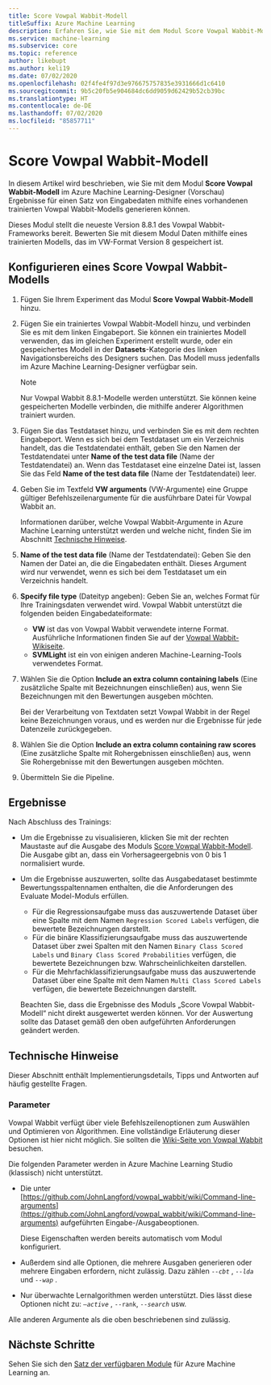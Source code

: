```yaml
---
title: Score Vowpal Wabbit-Modell
titleSuffix: Azure Machine Learning
description: Erfahren Sie, wie Sie mit dem Modul Score Vowpal Wabbit-Modell Ergebnisse für einen Satz von Eingabedaten mithilfe eines vorhandenen trainierten Vowpal Wabbit-Modells generieren können.
ms.service: machine-learning
ms.subservice: core
ms.topic: reference
author: likebupt
ms.author: keli19
ms.date: 07/02/2020
ms.openlocfilehash: 02f4fe4f97d3e976675757835e3931666d1c6410
ms.sourcegitcommit: 9b5c20fb5e904684dc6dd9059d62429b52cb39bc
ms.translationtype: HT
ms.contentlocale: de-DE
ms.lasthandoff: 07/02/2020
ms.locfileid: "85857711"
---
```

# <a name="score-vowpal-wabbit-model"></a>Score Vowpal Wabbit-Modell
In diesem Artikel wird beschrieben, wie Sie mit dem Modul **Score Vowpal Wabbit-Modell** im Azure Machine Learning-Designer (Vorschau) Ergebnisse für einen Satz von Eingabedaten mithilfe eines vorhandenen trainierten Vowpal Wabbit-Modells generieren können.  

Dieses Modul stellt die neueste Version 8.8.1 des Vowpal Wabbit-Frameworks bereit. Bewerten Sie mit diesem Modul Daten mithilfe eines trainierten Modells, das im VW-Format Version 8 gespeichert ist.  

## <a name="how-to-configure-score-vowpal-wabbit-model"></a>Konfigurieren eines Score Vowpal Wabbit-Modells

1.  Fügen Sie Ihrem Experiment das Modul **Score Vowpal Wabbit-Modell** hinzu.  
  
2.  Fügen Sie ein trainiertes Vowpal Wabbit-Modell hinzu, und verbinden Sie es mit dem linken Eingabeport. Sie können ein trainiertes Modell verwenden, das im gleichen Experiment erstellt wurde, oder ein gespeichertes Modell in der **Datasets**-Kategorie des linken Navigationsbereichs des Designers suchen. Das Modell muss jedenfalls im Azure Machine Learning-Designer verfügbar sein.  
  
    > [!NOTE]
    > Nur Vowpal Wabbit 8.8.1-Modelle werden unterstützt. Sie können keine gespeicherten Modelle verbinden, die mithilfe anderer Algorithmen trainiert wurden.
  
3.  Fügen Sie das Testdataset hinzu, und verbinden Sie es mit dem rechten Eingabeport. Wenn es sich bei dem Testdataset um ein Verzeichnis handelt, das die Testdatendatei enthält, geben Sie den Namen der Testdatendatei unter **Name of the test data file** (Name der Testdatendatei) an. Wenn das Testdataset eine einzelne Datei ist, lassen Sie das Feld **Name of the test data file** (Name der Testdatendatei) leer.

4. Geben Sie im Textfeld **VW arguments** (VW-Argumente) eine Gruppe gültiger Befehlszeilenargumente für die ausführbare Datei für Vowpal Wabbit an.  

    Informationen darüber, welche Vowpal Wabbit-Argumente in Azure Machine Learning unterstützt werden und welche nicht, finden Sie im Abschnitt [Technische Hinweise](#technical-notes).  

5.  **Name of the test data file** (Name der Testdatendatei): Geben Sie den Namen der Datei an, die die Eingabedaten enthält. Dieses Argument wird nur verwendet, wenn es sich bei dem Testdataset um ein Verzeichnis handelt.

6. **Specify file type** (Dateityp angeben): Geben Sie an, welches Format für Ihre Trainingsdaten verwendet wird. Vowpal Wabbit unterstützt die folgenden beiden Eingabedateiformate:  

   - **VW** ist das von Vowpal Wabbit verwendete interne Format. Ausführliche Informationen finden Sie auf der [Vowpal Wabbit-Wikiseite](https://github.com/JohnLangford/vowpal_wabbit/wiki/Input-format). 
   - **SVMLight** ist ein von einigen anderen Machine-Learning-Tools verwendetes Format. 

7. Wählen Sie die Option **Include an extra column containing labels** (Eine zusätzliche Spalte mit Bezeichnungen einschließen) aus, wenn Sie Bezeichnungen mit den Bewertungen ausgeben möchten.  

   Bei der Verarbeitung von Textdaten setzt Vowpal Wabbit in der Regel keine Bezeichnungen voraus, und es werden nur die Ergebnisse für jede Datenzeile zurückgegeben.  

8. Wählen Sie die Option **Include an extra column containing raw scores** (Eine zusätzliche Spalte mit Rohergebnissen einschließen) aus, wenn Sie Rohergebnisse mit den Bewertungen ausgeben möchten.  

9. Übermitteln Sie die Pipeline.

## <a name="results"></a>Ergebnisse

Nach Abschluss des Trainings:

+ Um die Ergebnisse zu visualisieren, klicken Sie mit der rechten Maustaste auf die Ausgabe des Moduls [Score Vowpal Wabbit-Modell](score-vowpal-wabbit-model.md). Die Ausgabe gibt an, dass ein Vorhersageergebnis von 0 bis 1 normalisiert wurde. 

+ Um die Ergebnisse auszuwerten, sollte das Ausgabedataset bestimmte Bewertungsspaltennamen enthalten, die die Anforderungen des Evaluate Model-Moduls erfüllen.

  + Für die Regressionsaufgabe muss das auszuwertende Dataset über eine Spalte mit dem Namen `Regression Scored Labels` verfügen, die bewertete Bezeichnungen darstellt.
  + Für die binäre Klassifizierungsaufgabe muss das auszuwertende Dataset über zwei Spalten mit den Namen `Binary Class Scored Labels` und `Binary Class Scored Probabilities` verfügen, die bewertete Bezeichnungen bzw. Wahrscheinlichkeiten darstellen.
  + Für die Mehrfachklassifizierungsaufgabe muss das auszuwertende Dataset über eine Spalte mit dem Namen `Multi Class Scored Labels` verfügen, die bewertete Bezeichnungen darstellt.

  Beachten Sie, dass die Ergebnisse des Moduls „Score Vowpal Wabbit-Modell“ nicht direkt ausgewertet werden können. Vor der Auswertung sollte das Dataset gemäß den oben aufgeführten Anforderungen geändert werden.

##  <a name="technical-notes"></a>Technische Hinweise

Dieser Abschnitt enthält Implementierungsdetails, Tipps und Antworten auf häufig gestellte Fragen.

### <a name="parameters"></a>Parameter

Vowpal Wabbit verfügt über viele Befehlszeilenoptionen zum Auswählen und Optimieren von Algorithmen. Eine vollständige Erläuterung dieser Optionen ist hier nicht möglich. Sie sollten die [Wiki-Seite von Vowpal Wabbit](https://github.com/JohnLangford/vowpal_wabbit/wiki/Command-line-arguments) besuchen.  

Die folgenden Parameter werden in Azure Machine Learning Studio (klassisch) nicht unterstützt.  

-   Die unter [https://github.com/JohnLangford/vowpal_wabbit/wiki/Command-line-arguments](https://github.com/JohnLangford/vowpal_wabbit/wiki/Command-line-arguments) aufgeführten Eingabe-/Ausgabeoptionen.  
  
     Diese Eigenschaften werden bereits automatisch vom Modul konfiguriert.  
  
-   Außerdem sind alle Optionen, die mehrere Ausgaben generieren oder mehrere Eingaben erfordern, nicht zulässig. Dazu zählen *`--cbt`* , *`--lda`* und *`--wap`* .  
  
-   Nur überwachte Lernalgorithmen werden unterstützt. Dies lässt diese Optionen nicht zu: *`–active`* , `--rank`, *`--search`* usw.  

Alle anderen Argumente als die oben beschriebenen sind zulässig.

## <a name="next-steps"></a>Nächste Schritte

Sehen Sie sich den [Satz der verfügbaren Module](module-reference.md) für Azure Machine Learning an. 